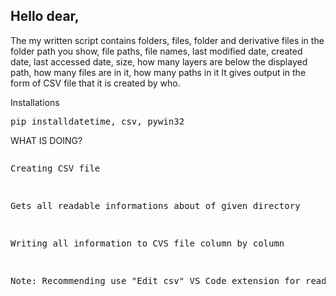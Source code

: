 <h2>Hello dear,</h2> 
<p>The my written script contains folders, files, folder and derivative files in the folder path you show, file paths, file names, last modified date, created date, last accessed date, size, how many layers are below the displayed path, how many files are in it, how many paths in it It gives output in the form of CSV file that it is created by who.</p>

<p>Installations</p>
<div>
<pre>
pip installdatetime, csv, pywin32
</pre>
</div>

<p>WHAT IS DOING?</p>
<pre>
<p>Creating CSV file</p>
<p>Gets all readable informations about of given directory</p>
<p>Writing all information to CVS file column by column</p>
<p>Note: Recommending use "Edit csv" VS Code extension for readable view</p>
</pre>